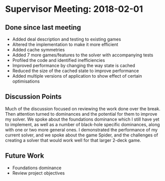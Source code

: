 # Supervisor Meeting: 2018-02-01

## Done since last meeting

- Added deal description and testing to existing games
- Altered the implementation to make it more efficient
- Added cache symmetries
- Added 7 more games/features to the solver with accompanying tests
- Profiled the code and identified inefficiencies
- Improved performance by changing the way state is cached
- Reduced the size of the cached state to improve performance
- Added multiple versions of application to show effect of certain optimisations

## Discussion Points

Much of the discussion focused on reviewing the work done over the break. Then
attention turned to dominances and the potential for them to improve my solver.
We spoke about the foundations dominance which I still have yet to implement,
as well as a number of black-hole specific dominances, along with one or two
more general ones. I demonstrated the performance of my current solver, and we
spoke about the game Spider, and the challenges of creating a solver that would
work well for that larger 2-deck game.

## Future Work

- Foundations dominance
- Review project objectives
